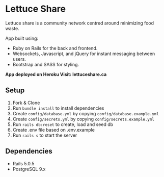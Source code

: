 # Lettuce Share

Lettuce share is a community network centred around minimizing food waste.

App built using:
* Ruby on Rails for the back and frontend.
* Websockets, Javascript, and jQuery for instant messaging between users.
* Bootstrap and SASS for styling.


**App deployed on Heroku Visit: lettuceshare.ca**

## Setup

1. Fork & Clone
2. Run `bundle install` to install dependencies
3. Create `config/database.yml` by copying `config/database.example.yml`
4. Create `config/secrets.yml` by copying `config/secrets.example.yml`
5. Run `rails db:reset` to create, load and seed db
6. Create .env file based on .env.example
7. Run `rails s` to start the server

## Dependencies

* Rails 5.0.5
* PostgreSQL 9.x
